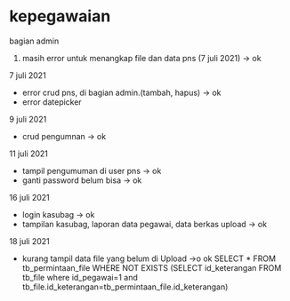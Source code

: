 # kepegawaian

bagian admin
1. masih error untuk menangkap file dan data pns (7 juli 2021) -> ok

7 juli 2021
- error crud pns, di bagian admin.(tambah, hapus) -> ok
- error datepicker

9 juli 2021
- crud pengumnan -> ok

11 juli 2021
- tampil pengumuman di user pns -> ok
- ganti password belum bisa -> ok

16 juli 2021
- login kasubag -> ok
- tampilan kasubag, laporan data pegawai, data berkas upload -> ok

18 juli 2021
- kurang tampil data file yang belum di Upload ->o ok
SELECT * FROM tb_permintaan_file WHERE NOT EXISTS (SELECT id_keterangan FROM tb_file where id_pegawai=1 and tb_file.id_keterangan=tb_permintaan_file.id_keterangan)
